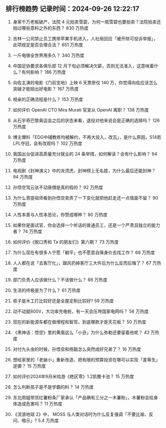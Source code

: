 
## 排行榜趋势 记录时间：2024-09-26 12:22:17
  
  1. 身家千万老板破产，法院 4 元拍卖雪碧，为何一瓶雪碧也要拍卖？法院拍卖还拍过哪些意料之外的东西？ 830 万热度
    
  2. 吉林一公司禁止员工携带苹果手机进入，人社局回应「被开除可投诉举报」，此项规定是否合理合法？ 651 万热度
    
  3. 一斤电够全世界用多久？ 340 万热度
    
  4. 中国足协要求各俱乐部 12 月下旬必须解决欠薪，否则无法准入，这意味着什么？有何影响？ 186 万热度
    
  5. 向佐主演的电影《门前宝地》上映 6 天票房仅 140 万，你觉得向佐应该怎么突破才能拍出好电影？ 167 万热度
    
  6. 相亲的正确流程是什么？ 153 万热度
    
  7. 如何评价 OpenAI CTO Mira Murati 官宣从 OpenAI 离职？ 138 万热度
    
  8. 从石宇奇巴黎奥运会之后的状态来看，退役对他来说会是正确的选择吗？ 126 万热度
    
  9. 博主爆料「EDG中辅教练均被解约，不再大投入，改️瓦」，是什么原因，S14若LPL夺冠，会有改观吗？ 102 万热度
    
  10. 我国出台促进高质量充分就业的 24 条举措，如何解读？会有什么影响？ 94 万热度
    
  11. 电视剧《封神演义》中的龙须虎，封神榜上无名姓，为什么最后还能封神？ 94 万热度
    
  12. 孙悟空驾云驮不动唐僧是真的假的？ 92 万热度
    
  13. 为什么菩提祖师看到孙悟空卖弄了一下变化就把他赶走还一点情面不留？ 90 万热度
    
  14. 人性本善与人性本恶论，你赞成哪种？ 80 万热度
    
  15. 如果你是面试官，你会选择一个听话的普通员工，还是一个严肃且独立的能力者？ 74 万热度
    
  16. 如何评价《脱口秀和 Ta 的朋友们》第六期？ 73 万热度
    
  17. 为什么现在有很多人宁愿「躺平」也不愿意自降身价去找工作？ 68 万热度
    
  18. 人人都在说「去客厅化」，跟风扔掉客厅三大件后为什么反而后悔了？ 67 万热度
    
  19. 部门负责人应该做什么？不该做什么？ 66 万热度
    
  20. 生活的终极是为了什么？ 61 万热度
    
  21. 柜子是木工打比较好还是全屋定制比较好? 59 万热度
    
  22. 动不动就800V，大功率充电桩，有一天会压垮国家电网吗？ 56 万热度
    
  23. 现在的新能源车都在做增程和智驾，到底哪款才是天花板？ 50 万热度
    
  24. 《黑神话：悟空》里的黄眉这么「小丑」为什么弥勒还要留着他呢？ 43 万热度
    
  25. 对付九头虫的时候，孙悟空和杨戬怎么突然成好兄弟了？ 16 万热度
    
  26. 想给家里的「老破小」重新改造，把有限的预算投资在哪可以实现「差等生」逆袭？ 15 万热度
    
  27. 如何评价2024年9月米哈游《绝区零》1.2凯撒卡池？ 15 万热度
    
  28. 怎么判断孩子是不是学霸的料？ 14 万热度
    
  29. 东北雨姐带货红薯粉条厂家承认「产品确有三分之一木薯粉」，木薯粉会给身体造成危害吗？ 11 万热度
    
  30. 《流浪地球 2》中， MOSS 与人类对话时为什么反复强调「不要比喻、反问、暗示」? 5.4 万热度
    